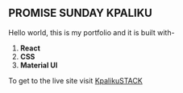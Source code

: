 ## PROMISE SUNDAY KPALIKU

 Hello world, this is my portfolio and it is built with-

 1. **React** 
 1. **CSS**
 1. **Material UI**

To get to the live site visit [KpalikuSTACK](www.promisesundaykpaliku.netlify.app)


